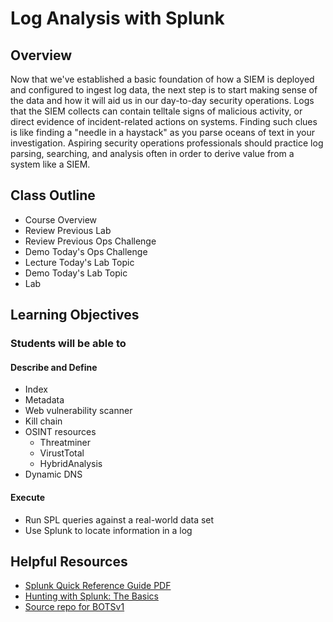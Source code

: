 # Log Analysis with Splunk

## Overview

Now that we've established a basic foundation of how a SIEM is deployed and configured to ingest log data, the next step is to start making sense of the data and how it will aid us in our day-to-day security operations. Logs that the SIEM collects can contain telltale signs of malicious activity, or direct evidence of incident-related actions on systems. Finding such clues is like finding a "needle in a haystack" as you parse oceans of text in your investigation. Aspiring security operations professionals should practice log parsing, searching, and analysis often in order to derive value from a system like a SIEM.

## Class Outline

- Course Overview
- Review Previous Lab
- Review Previous Ops Challenge
- Demo Today's Ops Challenge
- Lecture Today's Lab Topic
- Demo Today's Lab Topic
- Lab

## Learning Objectives

### Students will be able to

#### Describe and Define

- Index
- Metadata
- Web vulnerability scanner
- Kill chain
- OSINT resources
  - Threatminer
  - VirustTotal
  - HybridAnalysis
- Dynamic DNS

#### Execute

- Run SPL queries against a real-world data set
- Use Splunk to locate information in a log

## Helpful Resources

- [Splunk Quick Reference Guide PDF](https://www.splunk.com/pdfs/solution-guides/splunk-quick-reference-guide.pdf)
- [Hunting with Splunk: The Basics](https://www.splunk.com/en_us/blog/security/hunting-with-splunk-the-basics.html)
- [Source repo for BOTSv1](https://github.com/splunk/botsv1)

